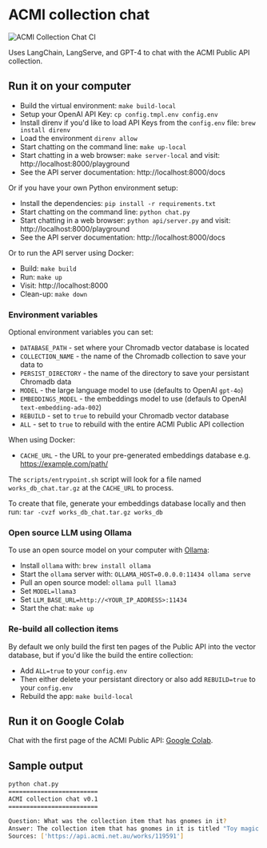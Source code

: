 # ACMI collection chat

![ACMI Collection Chat CI](https://github.com/ACMILabs/collection-chat/workflows/ACMI%20Collection%20Chat%20CI/badge.svg)

Uses LangChain, LangServe, and GPT-4 to chat with the ACMI Public API collection.

## Run it on your computer

* Build the virtual environment: `make build-local`
* Setup your OpenAI API Key: `cp config.tmpl.env config.env`
* Install direnv if you'd like to load API Keys from the `config.env` file: `brew install direnv`
* Load the environment `direnv allow`
* Start chatting on the command line: `make up-local`
* Start chatting in a web browser: `make server-local` and visit: http://localhost:8000/playground
* See the API server documentation: http://localhost:8000/docs

Or if you have your own Python environment setup:

* Install the dependencies: `pip install -r requirements.txt`
* Start chatting on the command line: `python chat.py`
* Start chatting in a web browser: `python api/server.py` and visit: http://localhost:8000/playground
* See the API server documentation: http://localhost:8000/docs

Or to run the API server using Docker:

* Build: `make build`
* Run: `make up`
* Visit: http://localhost:8000
* Clean-up: `make down`

### Environment variables

Optional environment variables you can set:

* `DATABASE_PATH` - set where your Chromadb vector database is located
* `COLLECTION_NAME` - the name of the Chromadb collection to save your data to
* `PERSIST_DIRECTORY` - the name of the directory to save your persistant Chromadb data
* `MODEL` - the large language model to use (defaults to OpenAI `gpt-4o`)
* `EMBEDDINGS_MODEL` - the embeddings model to use (defauls to OpenAI `text-embedding-ada-002`)
* `REBUILD` - set to `true` to rebuild your Chromadb vector database
* `ALL` - set to `true` to rebuild with the entire ACMI Public API collection

When using Docker:

* `CACHE_URL` - the URL to your pre-generated embeddings database e.g. https://example.com/path/

The `scripts/entrypoint.sh` script will look for a file named `works_db_chat.tar.gz` at the `CACHE_URL` to process.

To create that file, generate your embeddings database locally and then run: `tar -cvzf works_db_chat.tar.gz works_db`

### Open source LLM using Ollama

To use an open source model on your computer with [Ollama](https://ollama.com):

* Install `ollama` with: `brew install ollama`
* Start the `ollama` server with: `OLLAMA_HOST=0.0.0.0:11434 ollama serve`
* Pull an open source model: `ollama pull llama3`
* Set `MODEL=llama3`
* Set `LLM_BASE_URL=http://<YOUR_IP_ADDRESS>:11434`
* Start the chat: `make up`

### Re-build all collection items

By default we only build the first ten pages of the Public API into the vector database, but if you'd like the build the entire collection:

* Add `ALL=true` to your `config.env`
* Then either delete your persistant directory or also add `REBUILD=true` to your `config.env`
* Rebuild the app: `make build-local`

## Run it on Google Colab

Chat with the first page of the ACMI Public API: [Google Colab](https://colab.research.google.com/drive/1RLe2LliEE63KaQgxXDv3xccmxCYpmmPx).

## Sample output

```bash
python chat.py
=========================
ACMI collection chat v0.1
=========================

Question: What was the collection item that has gnomes in it?
Answer: The collection item that has gnomes in it is titled "Toy magic lantern slide (Gnomes in umbrellas on water)". It is a work from Germany, circa 1900, and was last on display at ACMI: Gallery 1 on June 23, 2023. The item is categorized under the curatorial section "The Story of the Moving Image → Moving Pictures → MI-02. Play and Illusion → MI-02-C01 → Panel C8" and has measurements of 3.5 x 14.3cm. It is a 2D Object, specifically a Glass slide/Pictorial.
Sources: ['https://api.acmi.net.au/works/119591']
```
